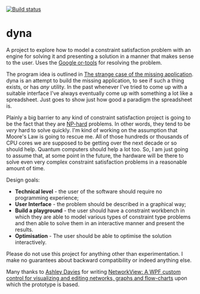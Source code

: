 [![Build status](https://ci.appveyor.com/api/projects/status/vef4rqs4cp84kgjl?svg=true)](https://ci.appveyor.com/project/JackHughes/dyna)
# dyna
A project to explore how to model a constraint satisfaction problem with an engine for solving it and presenting a solution in a manner that makes sense to the user. Uses the [Google or-tools](https://developers.google.com/optimization/) for resolving the problem.

The program idea is outlined in [The strange case of the missing application](http://techteapot.com/strange-case-of-the-missing-application/). dyna is an attempt to build the missing application, to see if such a thing exists, or has *any* utility. In the past whenever I've tried to come up with a suitable interface I've always eventually come up with something a lot like a spreadsheet. Just goes to show just how good a paradigm the spreadsheet is.

Plainly a big barrier to any kind of constraint satisfaction project is going to be the fact that they are [NP-hard](http://en.wikipedia.org/wiki/NP-hard) problems. In other words, they tend to be *very* hard to solve quickly. I'm kind of working on the assumption that Moore's Law is going to rescue me. All of those hundreds or thousands of CPU cores we are supposed to be getting over the next decade or so should help. Quantum computers should help a lot too. So, I am just going to assume that, at some point in the future, the hardware will be there to solve even very complex constraint satisfaction problems in a reasonable amount of time.

Design goals:
* **Technical level** - the user of the software should require no programming experience;
* **User Interface** - the problem should be described in a graphical way;
* **Build a playground** - the user should have a constraint workbench in which they are able to model various types of constraint type problems and then able to solve them in an interactive manner and present the results.
* **Optimisation** - The user should be able to optimise the solution interactively.

Please do not use this project for anything other than experimentation. I make no guarantees about backward compatibility or indeed anything else.

Many thanks to [Ashley Davies](http://www.codecapers.com.au) for writing [NetworkView: A WPF custom control for visualizing and editing networks, graphs and flow-charts](http://www.codeproject.com/Articles/182683/NetworkView-A-WPF-custom-control-for-visualizing-a) upon which the prototype is based.

